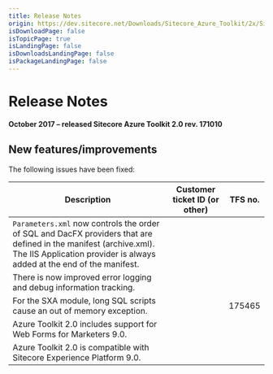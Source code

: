 ```yaml
---
title: Release Notes
origin: https://dev.sitecore.net/Downloads/Sitecore_Azure_Toolkit/2x/Sitecore_Azure_Toolkit_200/Release_Notes
isDownloadPage: false
isTopicPage: true
isLandingPage: false
isDownloadsLandingPage: false
isPackageLandingPage: false
---
```


# Release Notes

**October 2017 – released Sitecore Azure Toolkit 2.0 rev. 171010**

## New features/improvements

The following issues have been fixed:

 | Description | Customer ticket ID (or other) | TFS no. |
 | --- | --- | --- |
 | `Parameters.xml` now controls the order of SQL and DacFX providers that are defined in the manifest (archive.xml). The IIS Application provider is always added at the end of the manifest. ​ |  |  |
 | ​There is now improved error logging and debug information tracking. |  |  |
 | For the SXA module, long SQL scripts cause an out of memory exception. |  | 175465 |
 | ​Azure Toolkit 2.0 includes support for Web Forms for Marketers 9.0. |  |  |
 | ​Azure Toolkit 2.0 is compatible with Sitecore Experience Platform 9.0. |  |  |